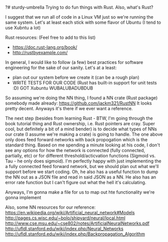 ?# sturdy-umbrella
 Trying to do fun things with Rust. Also, what's Rust?

I suggest that we run all of code in a Linux VM just so we're running the same system.
Let's at least each stick with some flavor of Ubuntu (I tend to use Xubntu a lot)

Rust resources: (Feel free to add to this list)
* https://doc.rust-lang.org/book/
* http://rustbyexample.com/

In general, I would like to follow (a few) best practices for software engineering
for the sake of our sanity.
Let's at a least:
* plan out our system before we create it (can be a rough plan)
* WRITE TESTS FOR OUR CODE (Rust has built-in support for unit tests :D)
GOT Xubuntu WUBALUBADUBDUB

So assuming we're doing the NN thing, I found a NN crate (Rust package) somebody made already:
https://github.com/jackm321/RustNN
It looks pretty decent. Anyways it's there if we ever want a reference.

The next step (besides from learning Rust - BTW, I'm going through the book tutorial thing and 
Rust ownership, i.e. Rust pointers are cray. Super cool, but definitely a bit of a mind bender)
is to decide what types of NNs our crate (I assume we're making a crate) is going to handle.
The one above only does feed forward networks with back propogation which is the standard thing.
Based on me spending a minute looking at his code, I don't see any options for how the network is 
connected (fully connected, partially, etc) or for different threshold/acticvation functions 
(Sigmoid vs. Tau - he only does sigmoid). I'm perfectly happy with just implementing the a fully
connected feed forward network, but we should plan out what we'll support before we start coding.
Oh, he also has a useful function to dump the NN out as a JSON file and read in said JSON as a NN.
He also has an error rate function but I can't figure out what the hell it's calculating.

Anyways, I'm gonna make a file for us to map out hte functionality we're gonna implement

Also, some NN resources for our reference:
https://en.wikipedia.org/wiki/Artificial_neural_network#Models
http://pages.cs.wisc.edu/~bolo/shipyard/neural/local.html
http://www.cse.msu.edu/~cse802/notes/ArtificialNeuralNetworks.pdf
http://ufldl.stanford.edu/wiki/index.php/Neural_Networks
http://ufldl.stanford.edu/wiki/index.php/Backpropagation_Algorithm
